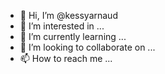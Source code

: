 - 👋 Hi, I’m @kessyarnaud
- 👀 I’m interested in ...
- 🌱 I’m currently learning ...
- 💞️ I’m looking to collaborate on ...
- 📫 How to reach me ...

<!---
kessyarnaud/kessyarnaud is a ✨ special ✨ repository because its `README.md` (this file) appears on your GitHub profile.
You can click the Preview link to take a look at your changes.
--->
